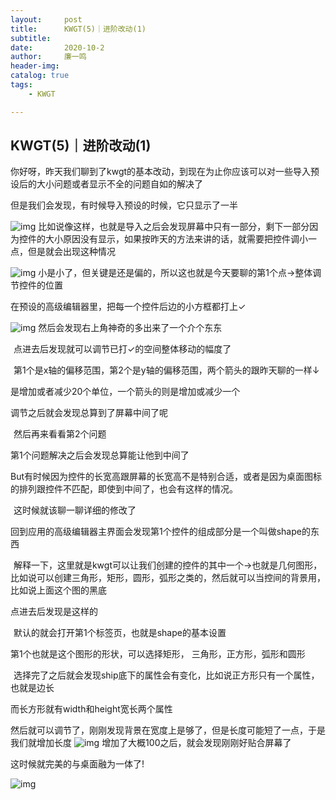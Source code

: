 ```yaml
---
layout:     post
title:      KWGT(5)｜进阶改动(1)
subtitle:   
date:       2020-10-2
author:     廉一鸣
header-img: 
catalog: true
tags:
    - KWGT

---
```


## KWGT(5)｜进阶改动(1)

你好呀，昨天我们聊到了kwgt的基本改动，到现在为止你应该可以对一些导入预设后的大小问题或者显示不全的问题自如的解决了

但是我们会发现，有时候导入预设的时候，它只显示了一半

![img](https://mmbiz.qpic.cn/mmbiz_jpg/tMsLbdfwxoM60tAPpqps7frU04jPja5DQ9wsePySoib9sjnEw5VShSyeTp7p0LMqCIHl9IksL0ZEHB0MKl6FQOw/640?wx_fmt=jpeg&tp=webp&wxfrom=5&wx_lazy=1&wx_co=1)
比如说像这样，也就是导入之后会发现屏幕中只有一部分，剩下一部分因为控件的大小原因没有显示，如果按昨天的方法来讲的话，就需要把控件调小一点，但是就会出现这种情况

![img](https://mmbiz.qpic.cn/mmbiz_jpg/tMsLbdfwxoM60tAPpqps7frU04jPja5DiahxcEEwbQArkQQicGoQdaP42s0LpbG7leXzu6Ob8ncPmnADsHPAU4XA/640?wx_fmt=jpeg&tp=webp&wxfrom=5&wx_lazy=1&wx_co=1)
小是小了，但关键是还是偏的，所以这也就是今天要聊的第1个点→整体调节控件的位置

在预设的高级编辑器里，把每一个控件后边的小方框都打上✓

![img](https://mmbiz.qpic.cn/mmbiz_jpg/tMsLbdfwxoM60tAPpqps7frU04jPja5DGQuPI4kTnePs4RkIjVNLDvWqrW6MSNiaruPibxCL7LP7sjXw1TSO6IbA/640?wx_fmt=jpeg&tp=webp&wxfrom=5&wx_lazy=1&wx_co=1)
然后会发现右上角神奇的多出来了一个介个东东

![img](data:image/gif;base64,iVBORw0KGgoAAAANSUhEUgAAAAEAAAABCAYAAAAfFcSJAAAADUlEQVQImWNgYGBgAAAABQABh6FO1AAAAABJRU5ErkJggg==)
点进去后发现就可以调节已打✓的空间整体移动的幅度了

![img](data:image/gif;base64,iVBORw0KGgoAAAANSUhEUgAAAAEAAAABCAYAAAAfFcSJAAAADUlEQVQImWNgYGBgAAAABQABh6FO1AAAAABJRU5ErkJggg==)
第1个是x轴的偏移范围，第2个是y轴的偏移范围，两个箭头的跟昨天聊的一样↓

是增加或者减少20个单位，一个箭头的则是增加或减少一个

调节之后就会发现总算到了屏幕中间了呢

![img](data:image/gif;base64,iVBORw0KGgoAAAANSUhEUgAAAAEAAAABCAYAAAAfFcSJAAAADUlEQVQImWNgYGBgAAAABQABh6FO1AAAAABJRU5ErkJggg==)
然后再来看看第2个问题

第1个问题解决之后会发现总算能让他到中间了

But有时候因为控件的长宽高跟屏幕的长宽高不是特别合适，或者是因为桌面图标的排列跟控件不匹配，即使到中间了，也会有这样的情况。

![img](data:image/gif;base64,iVBORw0KGgoAAAANSUhEUgAAAAEAAAABCAYAAAAfFcSJAAAADUlEQVQImWNgYGBgAAAABQABh6FO1AAAAABJRU5ErkJggg==)
这时候就该聊一聊详细的修改了

回到应用的高级编辑器主界面会发现第1个控件的组成部分是一个叫做shape的东西

![img](data:image/gif;base64,iVBORw0KGgoAAAANSUhEUgAAAAEAAAABCAYAAAAfFcSJAAAADUlEQVQImWNgYGBgAAAABQABh6FO1AAAAABJRU5ErkJggg==)
解释一下，这里就是kwgt可以让我们创建的控件的其中一个→也就是几何图形，比如说可以创建三角形，矩形，圆形，弧形之类的，然后就可以当控间的背景用，比如说上面这个图的黑底

点进去后发现是这样的



![img](data:image/gif;base64,iVBORw0KGgoAAAANSUhEUgAAAAEAAAABCAYAAAAfFcSJAAAADUlEQVQImWNgYGBgAAAABQABh6FO1AAAAABJRU5ErkJggg==)
默认的就会打开第1个标签页，也就是shape的基本设置

第1个也就是这个图形的形状，可以选择矩形， 三角形，正方形，弧形和圆形

![img](data:image/gif;base64,iVBORw0KGgoAAAANSUhEUgAAAAEAAAABCAYAAAAfFcSJAAAADUlEQVQImWNgYGBgAAAABQABh6FO1AAAAABJRU5ErkJggg==)
选择完了之后就会发现ship底下的属性会有变化，比如说正方形只有一个属性，也就是边长

而长方形就有width和height宽长两个属性

然后就可以调节了，刚刚发现背景在宽度上是够了，但是长度可能短了一点，于是我们就增加长度
![img](https://mmbiz.qpic.cn/mmbiz_jpg/tMsLbdfwxoM60tAPpqps7frU04jPja5D8KxmM4RWlx9mlyAOFIVKr8TNPmrwfkuticANK54ncdfQwqlofOmabKg/640?wx_fmt=jpeg&tp=webp&wxfrom=5&wx_lazy=1&wx_co=1)
增加了大概100之后，就会发现刚刚好贴合屏幕了

这时候就完美的与桌面融为一体了!

![img](https://mmbiz.qpic.cn/mmbiz_jpg/tMsLbdfwxoM60tAPpqps7frU04jPja5DS7Dib9MG3cu5p8d42OQvia9qTrTZrzHcLJzrlHkzZq3cibqzcB4AUL9ibg/640?wx_fmt=jpeg&tp=webp&wxfrom=5&wx_lazy=1&wx_co=1)

